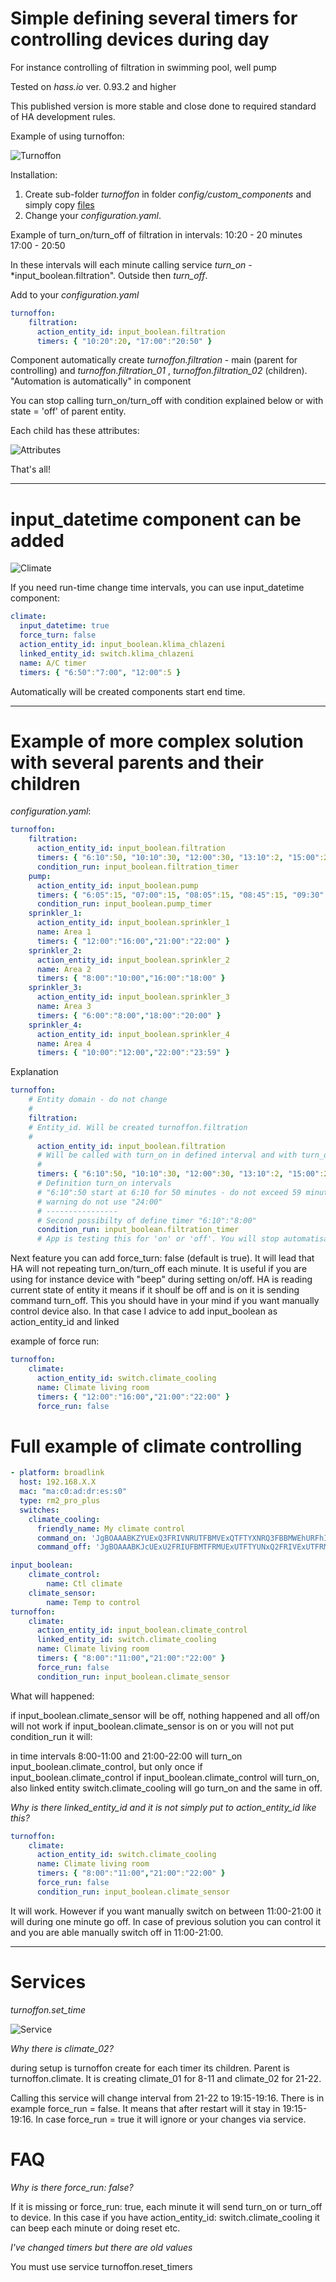 # Simple defining several timers for controlling devices during day
For instance controlling of filtration in swimming pool, well pump

Tested on *hass.io* ver. 0.93.2 and higher

This published version is more stable and close done to required standard of HA development rules.

Example of using turnoffon:

![Turnoffon](https://github.com/JiriKursky/Custom_components/blob/master/library/example_pump.JPG)

Installation: 
1. Create sub-folder *turnoffon* in folder *config/custom_components* and simply copy [files](https://github.com/JiriKursky/Custom_components/tree/master/turnoffon)
2. Change your *configuration.yaml*.

Example of turn_on/turn_off of filtration in intervals:
10:20 - 20 minutes
17:00 - 20:50

In these intervals will each minute calling service *turn_on* - *input_boolean.filtration". Outside then *turn_off*. 



Add to your *configuration.yaml*
```yaml
turnoffon:
    filtration:
      action_entity_id: input_boolean.filtration
      timers: { "10:20":20, "17:00":"20:50" }      
```

Component automatically create *turnoffon.filtration* - main (parent for controlling) and *turnoffon.filtration_01* , *turnoffon.filtration_02* (children). "Automation is automatically" in component

You can stop calling turn_on/turn_off with condition explained below or with state = 'off' of parent entity.

Each child has these attributes:

![Attributes](https://github.com/JiriKursky/Custom_components/blob/master/library/turnoffon_attr.JPG)

That's all!
___
# input_datetime component can be added

![Climate](https://github.com/JiriKursky/Custom_components/blob/master/library/AC_example.JPG)

If you need run-time change time intervals, you can use input_datetime component:

```yaml
climate:  
  input_datetime: true
  force_turn: false  
  action_entity_id: input_boolean.klima_chlazeni
  linked_entity_id: switch.klima_chlazeni
  name: A/C timer
  timers: { "6:50":"7:00", "12:00":5 }    
```

Automatically will be created components start end time.

___
# Example of more complex solution with several parents and their children
*configuration.yaml*:

```yaml
turnoffon:
    filtration:
      action_entity_id: input_boolean.filtration
      timers: { "6:10":50, "10:10":30, "12:00":30, "13:10":2, "15:00":20, "17:00":20, "18:00":50, "20:00":30, "21:20":5 }      
      condition_run: input_boolean.filtration_timer
    pump:
      action_entity_id: input_boolean.pump
      timers: { "6:05":15, "07:00":15, "08:05":15, "08:45":15, "09:30":15, "10:15":15, "14:00":15, "16:05":15, "18:00":15, "19:00":15, "20:15":15, "21:05":15, "22:15":15, "22:55":15 }      
      condition_run: input_boolean.pump_timer
    sprinkler_1:
      action_entity_id: input_boolean.sprinkler_1
      name: Area 1
      timers: { "12:00":"16:00","21:00":"22:00" }      
    sprinkler_2:
      action_entity_id: input_boolean.sprinkler_2
      name: Area 2
      timers: { "8:00":"10:00","16:00":"18:00" }      
    sprinkler_3:
      action_entity_id: input_boolean.sprinkler_3
      name: Area 3
      timers: { "6:00":"8:00","18:00":"20:00" }      
    sprinkler_4:
      action_entity_id: input_boolean.sprinkler_4
      name: Area 4
      timers: { "10:00":"12:00","22:00":"23:59" }
```
Explanation
```yaml
turnoffon:    
    # Entity domain - do not change
    #
    filtration:
    # Entity_id. Will be created turnoffon.filtration
    #
      action_entity_id: input_boolean.filtration
      # Will be called with turn_on in defined interval and with turn_off outside this interval      
      #
      timers: { "6:10":50, "10:10":30, "12:00":30, "13:10":2, "15:00":20, "17:00":20, "18:00":50, "20:00":30, "21:20":5 }      
      # Definition turn_on intervals 
      # "6:10":50 start at 6:10 for 50 minutes - do not exceed 59 minutes! do not put commas etc. 
      # warning do not use "24:00"
      # ----------------
      # Second possibilty of define timer "6:10":"8:00" 
      condition_run: input_boolean.filtration_timer
      # App is testing this for 'on' or 'off'. You will stop automatisation. I am using for instance for sprinkler in rainy days      
```
Next feature
you can add force_turn: false (default is true). It will lead that HA will not repeating turn_on/turn_off each minute. It is useful if you are using for instance device with "beep" during setting on/off. HA is reading current state of entity it means if it shoulf be off and is on it is sending command turn_off. This you should have in your mind if you want manually control device also. In that case I advice to add input_boolean as action_entity_id and linked

example of force run:

```yaml
turnoffon:
    climate:
      action_entity_id: switch.climate_cooling
      name: Climate living room
      timers: { "12:00":"16:00","21:00":"22:00" }      
      force_run: false 
```    

# Full example of climate controlling

```yaml
- platform: broadlink
  host: 192.168.X.X
  mac: "ma:c0:ad:dr:es:s0"
  type: rm2_pro_plus
  switches:      
    climate_cooling:
      friendly_name: My climate control
      command_on: 'JgBOAAABKZYUExQ3FRIVNRUTFBMVExQTFTYXNRQ3FBBMWEhURFhIVEhcRFREXNBURFxEVERcRFhEXERY1FBIXNBQSFxAXNRYSFAANBQAAAAAAAAAAAAA='
      command_off: 'JgBOAAABKJcUExU2FRIUFBMTFRMUExUTFTYUNxQ2FRIVExUTFRMUExQUExMUNxQSFBQTExYSFRIWEhQ3FBIVNhMTFRIVNxUTFAANBQAAAAAAAAAAAAA='

input_boolean:
    climate_control:
        name: Ctl climate
    climate_sensor:
        name: Temp to control
turnoffon:
    climate:
      action_entity_id: input_boolean.climate_control
      linked_entity_id: switch.climate_cooling
      name: Climate living room
      timers: { "8:00":"11:00","21:00":"22:00" }      
      force_run: false 
      condition_run: input_boolean.climate_sensor
```
What will happened:

if input_boolean.climate_sensor will be off, nothing happened and all off/on will not work
if input_boolean.climate_sensor is on or you will not put condition_run it will:

in time intervals 8:00-11:00 and 21:00-22:00 will turn_on input_boolean.climate_control, but only once if input_boolean.climate_control
if input_boolean.climate_control will turn_on, also linked entity switch.climate_cooling will go turn_on and the same in off.

*Why is there linked_entity_id and it is not simply put to action_entity_id like this?*
```yaml
turnoffon:
    climate:
      action_entity_id: switch.climate_cooling      
      name: Climate living room
      timers: { "8:00":"11:00","21:00":"22:00" }      
      force_run: false 
      condition_run: input_boolean.climate_sensor
```
It will work. However if you want manually switch on between 11:00-21:00 it will during one minute go off. In case of previous solution you can control it and you are able manually switch off in 11:00-21:00.
___
# Services
*turnoffon.set_time*

![Service](https://github.com/JiriKursky/Custom_components/blob/master/library/turnoffon_service_delta.JPG)

*Why there is climate_02?*

during setup is turnoffon create for each timer its children. Parent is turnoffon.climate. It is creating climate_01 for 8-11 and climate_02 for 21-22.

Calling this service will change interval from 21-22 to 19:15-19:16.
There is in example force_run = false. It means that after restart will it stay in 19:15-19:16. In case force_run = true it will ignore or your changes via service.



# FAQ
*Why is there force_run: false?*

If it is missing or force_run: true, each minute it will send turn_on or turn_off to device. In this case if you have action_entity_id: switch.climate_cooling it can beep each minute or doing reset etc. 

*I've changed timers but there are old values*

You must use service turnoffon.reset_timers


